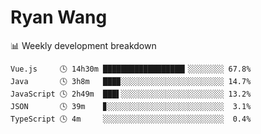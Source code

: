 # Ryan Wang

 <!-- waka-box start -->
📊 Weekly development breakdown
```text
Vue.js     🕓 14h30m ██████████████████▎░░░░░░░░ 67.8%
Java       🕓 3h8m   ███▉░░░░░░░░░░░░░░░░░░░░░░░ 14.7%
JavaScript 🕓 2h49m  ███▌░░░░░░░░░░░░░░░░░░░░░░░ 13.2%
JSON       🕓 39m    ▊░░░░░░░░░░░░░░░░░░░░░░░░░░  3.1%
TypeScript 🕓 4m     ░░░░░░░░░░░░░░░░░░░░░░░░░░░  0.4%
```
<!-- Powered by https://github.com/YouEclipse/waka-box-go . -->
<!-- waka-box end -->
